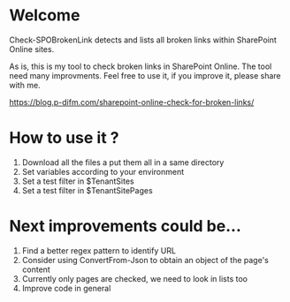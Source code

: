 # Welcome
Check-SPOBrokenLink detects and lists all broken links within SharePoint Online sites.

As is, this is my tool to check broken links in SharePoint Online. The tool need many improvments. Feel free to use it, if you improve it, please share with me.

https://blog.p-difm.com/sharepoint-online-check-for-broken-links/

# How to use it ?
1. Download all the files a put them all in a same directory
2. Set variables according to your environment
3. Set a test filter in $TenantSites
4. Set a test filter in $TenantSitePages

# Next improvements could be...
1. Find a better regex pattern to identify URL
2. Consider using ConvertFrom-Json to obtain an object of the page's content
3. Currently only pages are checked, we need to look in lists too
4. Improve code in general
